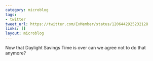 ```yaml
---
category: microblog
tags:
- twitter
tweet_url: https://twitter.com/ExMember/status/1206442925232128
links: []
layout: microblog
---
```

Now that Daylight Savings Time is over can we agree not to do that anymore?
